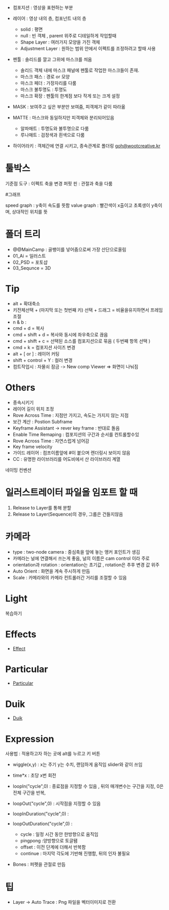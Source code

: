 - 컴포지션 : 영상을 표현하는 부분 

- 레이어 : 영상 내의 층, 컴포넌트 내의 층 
    - solid : 평면
    - null : 빈 객체 , parent 위주로 디테일하게 작업할때
    - Shape Layer : 여러가지 모양을 가진 객체
    - Adjustment Layer : 원하는 범위 안에서 이펙트를 조정하려고 할때 사용

- 펜툴 : 솔리드를 깔고 그위에 마스크를 씌움 
    - 솔리드 객체 내에 마스크 패널에 펜툴로 작업한 마스크들이 존재.
    - 마스크 패스 : 경로 or 모양
    - 마스크 페더 : 가장자리를 다룸
    - 마스크 불투명도 : 투명도
    - 마스크 확장 : 펜툴의 한계점 보다 작게 또는 크게 설정
     
- MASK : 보여주고 싶은 부분만 보여줌, 피객체가 같이 따라옮

- MATTE : 마스크와 동일하지만 피객체와 분리되어있음
    - 알파매트 : 투명도와 불투명으로 다룸
    - 루나매트 : 검정색과 흰색으로 다룸 
    

- 하이어라키 : 객체간에 연결 시키고, 종속관계로 폴더링 
goh@wootcreative.kr

# 툴박스

기준점 도구 : 이펙트 축을 변경
퍼핏 핀 : 관절과 축을 다룸

#그래프 

speed graph : y축이 속도를 뜻함
value graph : 빨간색이 x출이고 초록생이 y축이며, 상대적인 위치를 뜻 

# 폴더 트리

- @@MainCamp : 골뱅이를 넣어줌으로써 가장 산단으로올림
- 01_Ai = 일러스트
- 02_PSD = 포토샵
- 03_Sequnce = 3D

# Tip

- alt + 확대축소 
- 키전체선택 + (마지막 또는 첫번째 키) 선택 + 드래그 = 비율을유지하면서 프레임 조절 
- n & b : 
- cmd + d = 복사
- cmd + shift + d = 복사와 동시에 좌우축으로 끊음 
- cmd + shift + c = 선택된 소스를 컴포지션으로 묶음 ( 두번째 항목 선택 )
- cmd + k = 컴포지션 사이즈 변경
- alt + [ or ]  : 레이어 커팅
- shift + control + Y : 컬러 변경
- 컴트작업시 : 자물쇠 잠금 -> New comp Viewer => 화면이 나눠짐


# Others 

- 종속시키기
- 레이어 길이 위치 조정
- Rove Across Time : 지점만 가지고, 속도는 가지지 않는 지점
- 보간 계산 : Postion Subframe
- Keyframe Assistant -> rever key frame : 반대로 돌음 
- Enable Time Remaping : 컴포지션의 구간과 순서를 컨트롤할수있
- Rove Across Time : 자연스럽게 넘어감
- Key frame velocity
- 가이드 레이어 : 컴프이름앞에 #이 붙으며 렌더링시 보이지 않음
- CC : 유명한 라이브러리를 어도비에서 산 라이브러리 계열


네이밍 컨벤션 



# 일러스트레이터 파일을 임포트 할 때

1. Release to Layer를 통해 분할
2. Release to Layer(Sequence)의 경우, 그룹은 건들지않음

# 카메라

- type : two-node camera : 중심축을 앞에 놓는 앵커 포인트가 생김 
- 카메라는 널에 연결해서 쓰는게 좋음, 널의 이름은 cam control 이라 주로 
- orientation과 rotation : orientation는 초기값 , rotation은 추후 변경 값 위주
- Auto Orient : 화면을 계속 주시하게 만듬
- Scale : 카메라와의 카메라 컨트롤러간 거리를 조절할 수 있음

# Light

복습하기


# Effects

- [Effect](https://github.com/banziha104/AfterEffect/blob/master/Effects.md)

# Particular 

- [Particular](https://github.com/banziha104/AfterEffect/blob/master/Particular.md)

# Duik

- [Duik](https://github.com/banziha104/AfterEffect/blob/master/Particular.md)

# Expression

사용법 : 적용하고자 하는 곳에 alt를 누르고 키 버튼
- wiggle(x,y) : x는 주기 y는 수치, 랜덤하게 움직임 slider와 같이 쓰임
- time*x : 초당 x번 회전
- loopIn("cycle",0) : 종료점을 지정할 수 있음 , 뒤의 매개변수는 구간을 지정, 0은 전체 구간을 반복,
- loopOut("cycle",0) : 시작점을 지정할 수 있음
- loopInDuration("cycle",0) : 
- loopOutDuration("cycle",0) :
    - cycle : 일정 시간 동안 한방향으로 움직임
    - pingpong :양방향으로 토글됌
    - offset : 이전 단계에 더해서 반복함
    - continue : 마지막 각도에 기반해 진행함, 뒤의 인자 불필요


        
- Bones : 퍼펫을 관절로 만듬

# 팁

- Layer -> Auto Trace : Png 파일을 벡터이미지로 전환 